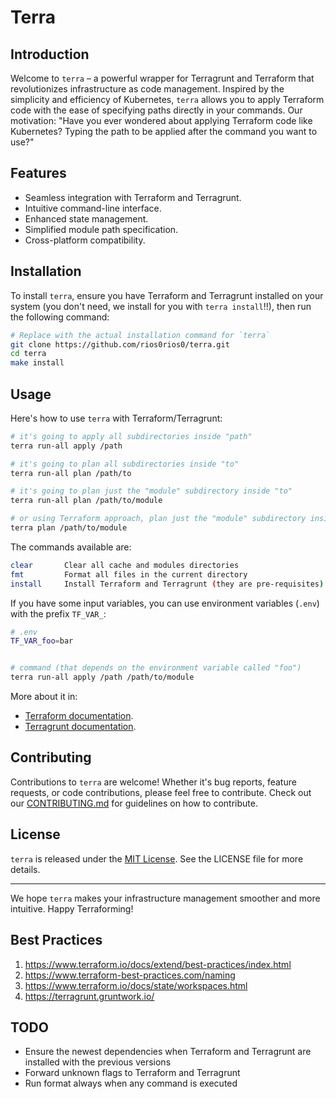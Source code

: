 # Terra

## Introduction
Welcome to `terra` – a powerful wrapper for Terragrunt and Terraform that revolutionizes infrastructure as code management.
Inspired by the simplicity and efficiency of Kubernetes, `terra` allows you to apply Terraform code with the ease of specifying paths directly in your commands.
Our motivation: "Have you ever wondered about applying Terraform code like Kubernetes? Typing the path to be applied after the command you want to use?"

## Features
- Seamless integration with Terraform and Terragrunt.
- Intuitive command-line interface.
- Enhanced state management.
- Simplified module path specification.
- Cross-platform compatibility.

## Installation
To install `terra`, ensure you have Terraform and Terragrunt installed on your system
(you don't need, we install for you with `terra install`!!), then run the following command:
```bash
# Replace with the actual installation command for `terra`
git clone https://github.com/rios0rios0/terra.git
cd terra
make install
```

## Usage
Here's how to use `terra` with Terraform/Terragrunt:
```bash
# it's going to apply all subdirectories inside "path"
terra run-all apply /path

# it's going to plan all subdirectories inside "to"
terra run-all plan /path/to

# it's going to plan just the "module" subdirectory inside "to"
terra run-all plan /path/to/module

# or using Terraform approach, plan just the "module" subdirectory inside "to"
terra plan /path/to/module
```

The commands available are:
```bash
clear       Clear all cache and modules directories
fmt         Format all files in the current directory
install     Install Terraform and Terragrunt (they are pre-requisites)
```

If you have some input variables, you can use environment variables (`.env`) with the prefix `TF_VAR_`:
```bash
# .env
TF_VAR_foo=bar


# command (that depends on the environment variable called "foo")
terra run-all apply /path /path/to/module
```
More about it in:
- [Terraform documentation](https://www.terraform.io/docs/language/values/variables.html#environment-variables).
- [Terragrunt documentation](https://terragrunt.gruntwork.io/docs/features/inputs/).

## Contributing
Contributions to `terra` are welcome! Whether it's bug reports, feature requests, or code contributions, please feel free to contribute.
Check out our [CONTRIBUTING.md](CONTRIBUTING.md) for guidelines on how to contribute.

## License
`terra` is released under the [MIT License](LICENSE.md). See the LICENSE file for more details.

---

We hope `terra` makes your infrastructure management smoother and more intuitive. Happy Terraforming!

## Best Practices

1. https://www.terraform.io/docs/extend/best-practices/index.html
2. https://www.terraform-best-practices.com/naming
3. https://www.terraform.io/docs/state/workspaces.html
4. https://terragrunt.gruntwork.io/

## TODO
- Ensure the newest dependencies when Terraform and Terragrunt are installed with the previous versions
- Forward unknown flags to Terraform and Terragrunt
- Run format always when any command is executed
